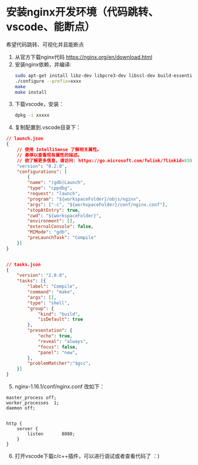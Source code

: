 # 安装nginx开发环境（代码跳转、vscode、能断点）
希望代码跳转、可视化并且能断点
1. 从官方下载nginx代码 https://nginx.org/en/download.html
2. 安装nginx依赖，并编译:
    ```bash
    sudo apt-get install libz-dev libpcre3-dev libssl-dev build-essential
    ./configure --prefix=xxxx
    make
    make install
    ```
3. 下载vscode，安装：
    ```bash
    dpkg -i xxxxx
    ```
4. 复制配置到.vscode目录下：
```json
// launch.json
{
    // 使用 IntelliSense 了解相关属性。 
    // 悬停以查看现有属性的描述。
    // 欲了解更多信息，请访问: https://go.microsoft.com/fwlink/?linkid=830387
    "version": "0.2.0",
    "configurations": [
        {
        "name": "(gdb)Launch",
        "type": "cppdbg",
        "request": "launch",
        "program": "${workspaceFolder}/objs/nginx",
        "args": ["-c", "${workspaceFolder}/conf/nginx.conf"],
        "stopAtEntry": true,
        "cwd": "${workspaceFolder}",
        "environment": [],
        "externalConsole": false,
        "MIMode": "gdb",
        "preLaunchTask": "Compile"
    }]
}


// tasks.json
{
    "version": "2.0.0",
    "tasks": [{
        "label": "Compile",
        "command": "make",
        "args": [],
        "type": "shell",
        "group": {
            "kind": "build",
            "isDefault": true
        },
        "presentation": {
            "echo": true,
            "reveal": "always",
            "focus": false,
            "panel": "new",
        },
        "problemMatcher":"$gcc",
    }]
}

```
5. nginx-1.16.1/conf/nginx.conf 改如下：
```nginx
master_process off;
worker_processes  1;
daemon off;


http {
    server {
        listen       8080;
    }
}
```
6. 打开vscode下载c/c++插件，可以进行调试或者查看代码了 ：)
